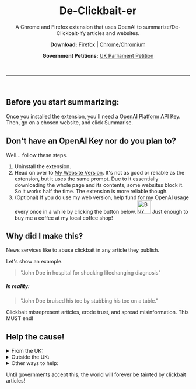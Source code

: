<h1 align="center">De-Clickbait-er</h1>
<p align="center">A Chrome and Firefox extension that uses OpenAI to summarize/De-Clickbait-ify articles and websites. 
</p>

<p align="center">
  <b>Download:</b>
  <a href="https://addons.mozilla.org/en-GB/firefox/addon/de-clickbait-er/">Firefox</a> |
  <a href="https://chromewebstore.google.com/detail/de-clickbait-assistant/aamaobkojcphkahpaifolohmhbepcmie">Chrome/Chromium</a>
</p>

<p align="center">
  <b>Government Petitions:</b>
  <a href="https://petition.parliament.uk/petitions/703126">UK Parliament Petition</a>
</p>

<br><hr><br>

## Before you start summarizing:
Once you installed the extension, you'll need a [OpenAI Platform](https://platform.openai.com/api-keys) API Key. 
Then, go on a chosen website, and click Summarise. 

## Don't have an OpenAI Key nor do you plan to?
Well... follow these steps. 
1. Uninstall the extension.
2. Head on over to [My Website Version](https://trinculo.xyz/projects/declickbait/). It's not as good or reliable as the extension, but it uses the same prompt. Due to it essentially downloading the whole page and its contents, some websites block it. So it works half the time. The extension is more reliable though.
3. (Optional) If you do use my web version, help fund for my OpenAI usage every once in a while by clicking the button below.
   <a href='https://ko-fi.com/K3K1DDCHM' target='_blank'><img height='36' style='border:0px;height:36px;' src='https://cdn.ko-fi.com/cdn/kofi6.png' border='0' alt='Buy Me a Coffee at ko-fi.com' /></a>
   Just enough to buy me a coffee at my local coffee shop!

## Why did I make this?
News services like to abuse clickbait in any article they publish. 

Let's show an example. 

> "John Doe in hospital for shocking lifechanging diagnosis"

##### In reality: 
> "John Doe bruised his toe by stubbing his toe on a table."

Clickbait misrepresent articles, erode trust, and spread misinformation. This MUST end!

## Help the cause!
<details>
    <summary>From the UK:</summary>
    <p>Sign <a href="https://petition.parliament.uk/petitions/703126">this petition</a>!</p>
</details>

<details>
    <summary>Outside the UK:</summary>
    <p>If you're from the UK, then look for any petition-type services in your country or state.</p>
    <p>For example, the European Union has <a href="https://citizens-initiative.europa.eu/">Citizens Initiative</a>.</p>
    <br>
    <p>If no such petitions exist, create them! Then, let us know where to find your petition so I can add it to the repo README!</p>
</details>

<details>
    <summary>Other ways to help:</summary>
    <ul>
      <li>Spread the word of this effort! The louder the better!</li>
      <li>On social media posts of these clickbait articles, comment the summary given by the extension! Sure, your notifications might get nuked, but this is a whole lot better than friends and family (and the random John/Jane Doe) wasting 2-10 minutes of their day reading obscene amounts of clickbait!</li>
    </ul>
</details>

Until governments accept this, the world will forever be tainted by clickbait articles!
